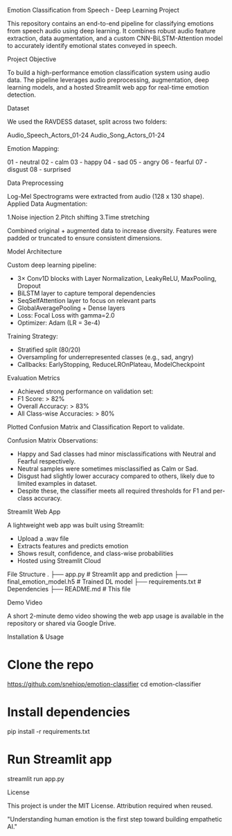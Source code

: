 Emotion Classification from Speech - Deep Learning Project

This repository contains an end-to-end pipeline for classifying emotions from speech audio using deep learning. It combines robust audio feature extraction, data augmentation, and a custom CNN-BiLSTM-Attention model to accurately identify emotional states conveyed in speech.

Project Objective

To build a high-performance emotion classification system using audio data. The pipeline leverages audio preprocessing, augmentation, deep learning models, and a hosted Streamlit web app for real-time emotion detection.

Dataset

We used the RAVDESS dataset, split across two folders:

Audio_Speech_Actors_01-24
Audio_Song_Actors_01-24

Emotion Mapping:

01 - neutral
02 - calm
03 - happy
04 - sad
05 - angry
06 - fearful
07 - disgust
08 - surprised

Data Preprocessing

Log-Mel Spectrograms were extracted from audio (128 x 130 shape).
Applied Data Augmentation:

1.Noise injection
2.Pitch shifting
3.Time stretching

Combined original + augmented data to increase diversity.
Features were padded or truncated to ensure consistent dimensions.

Model Architecture

Custom deep learning pipeline:
- 3× Conv1D blocks with Layer Normalization, LeakyReLU, MaxPooling, Dropout
- BiLSTM layer to capture temporal dependencies
- SeqSelfAttention layer to focus on relevant parts
- GlobalAveragePooling + Dense layers
- Loss: Focal Loss with gamma=2.0
- Optimizer: Adam (LR = 3e-4)

Training Strategy:

- Stratified split (80/20)
- Oversampling for underrepresented classes (e.g., sad, angry)
- Callbacks: EarlyStopping, ReduceLROnPlateau, ModelCheckpoint

 Evaluation Metrics

- Achieved strong performance on validation set:
- F1 Score: > 82%
- Overall Accuracy: > 83%
- All Class-wise Accuracies: > 80%

Plotted Confusion Matrix and Classification Report to validate.

Confusion Matrix Observations:

- Happy and Sad classes had minor misclassifications with Neutral and Fearful respectively.
- Neutral samples were sometimes misclassified as Calm or Sad.
- Disgust had slightly lower accuracy compared to others, likely due to limited examples in dataset.
- Despite these, the classifier meets all required thresholds for F1 and per-class accuracy.

Streamlit Web App

A lightweight web app was built using Streamlit:

- Upload a .wav file
- Extracts features and predicts emotion
- Shows result, confidence, and class-wise probabilities
- Hosted using Streamlit Cloud

File Structure
.
├── app.py                  # Streamlit app and prediction
├── final_emotion_model.h5 # Trained DL model
├── requirements.txt       # Dependencies
├── README.md              # This file

Demo Video

A short 2-minute demo video showing the web app usage is available in the repository or shared via Google Drive.

Installation & Usage

# Clone the repo
https://github.com/snehiop/emotion-classifier
cd emotion-classifier

# Install dependencies
pip install -r requirements.txt

# Run Streamlit app
streamlit run app.py

License

This project is under the MIT License. Attribution required when reused.

"Understanding human emotion is the first step toward building empathetic AI."
